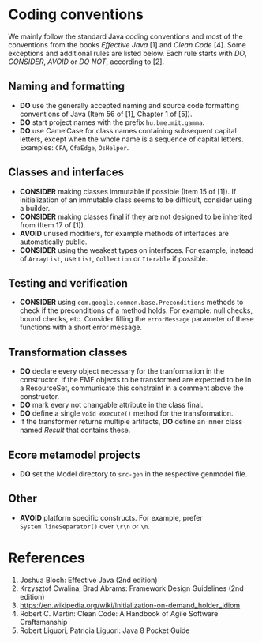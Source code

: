 # Coding conventions

We mainly follow the standard Java coding conventions and most of the conventions from the books _Effective Java_ [1] and _Clean Code_ [4]. Some exceptions and additional rules are listed below. Each rule starts with _DO_, _CONSIDER_, _AVOID_ or _DO NOT_, according to [2].

## Naming and formatting

* **DO** use the generally accepted naming and source code formatting conventions of Java (Item 56 of [1], Chapter 1 of [5]).
* **DO** start project names with the prefix `hu.bme.mit.gamma`.
* **DO** use CamelCase for class names containing subsequent capital letters, except when the whole name is a sequence of capital letters. Examples: `CFA`, `CfaEdge`, `OsHelper`.

## Classes and interfaces

* **CONSIDER** making classes immutable if possible (Item 15 of [1]). If initialization of an immutable class seems to be difficult, consider using a builder.
* **CONSIDER** making classes final if they are not designed to be inherited from (Item 17 of [1]).
* **AVOID** unused modifiers, for example methods of interfaces are automatically public.
* **CONSIDER** using the weakest types on interfaces. For example, instead of `ArrayList`, use `List`, `Collection` or `Iterable` if possible.

## Testing and verification

* **CONSIDER** using `com.google.common.base.Preconditions` methods to check if the preconditions of a method holds. For example: null checks, bound checks, etc. Consider filling the `errorMessage` parameter of these functions with a short error message.

## Transformation classes

* **DO** declare every object necessary for the tranformation in the constructor. If the EMF objects to be transformed are expected to be in a ResourceSet, communicate this constraint in a comment above the constructor.
* **DO** mark every not changable attribute in the class final.
* **DO** define a single `void execute()` method for the transformation.
* If the transformer returns multiple artifacts, **DO** define an inner class named *Result* that contains these.

## Ecore metamodel projects

* **DO** set the Model directory to `src-gen` in the respective genmodel file.

## Other
* **AVOID** platform specific constructs. For example, prefer `System.lineSeparator()` over `\r\n` or `\n`.

# References

1. Joshua Bloch: Effective Java (2nd edition)
1. Krzysztof Cwalina, Brad Abrams: Framework Design Guidelines (2nd edition)
1. https://en.wikipedia.org/wiki/Initialization-on-demand_holder_idiom
1. Robert C. Martin: Clean Code: A Handbook of Agile Software Craftsmanship
1. Robert Liguori, Patricia Liguori: Java 8 Pocket Guide
